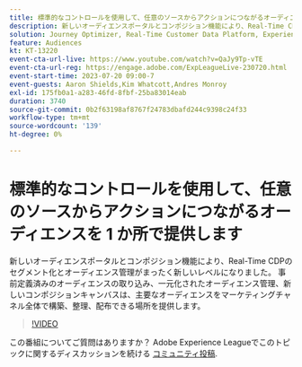 ```yaml
---
title: 標準的なコントロールを使用して、任意のソースからアクションにつながるオーディエンスを 1 か所で​提供します
description: 新しいオーディエンスポータルとコンポジション機能により、Real-Time CDPのセグメント化とオーディエンス管理がまったく新しいレベルになりました。 事前定義済みのオーディエンスの取り込み、一元化されたオーディエンス管理、新しいコンポジションキャンバスは、主要なオーディエンスをマーケティングチャネル全体で構築、整理、配布できる場所を提供します。
solution: Journey Optimizer, Real-Time Customer Data Platform, Experience Platform
feature: Audiences
kt: KT-13220
event-cta-url-live: https://www.youtube.com/watch?v=QaJy9Tp-vTE
event-cta-url-reg: https://engage.adobe.com/ExpLeagueLive-230720.html
event-start-time: 2023-07-20 09:00-7
event-guests: Aaron Shields,Kim Whatcott,Andres Monroy
exl-id: 175fb0a1-a283-46fd-8fbf-25ba83014eab
duration: 3740
source-git-commit: 0b2f63198af8767f24783dbafd244c9398c24f33
workflow-type: tm+mt
source-wordcount: '139'
ht-degree: 0%

---
```


# 標準的なコントロールを使用して、任意のソースからアクションにつながるオーディエンスを 1 か所で&#x200B;提供します

新しいオーディエンスポータルとコンポジション機能により、Real-Time CDPのセグメント化とオーディエンス管理がまったく新しいレベルになりました。 事前定義済みのオーディエンスの取り込み、一元化されたオーディエンス管理、新しいコンポジションキャンバスは、主要なオーディエンスをマーケティングチャネル全体で構築、整理、配布できる場所を提供します。

>[!VIDEO](https://video.tv.adobe.com/v/3421425/?quality=12&learn=on)

この番組についてご質問はありますか？ Adobe Experience Leagueでこのトピックに関するディスカッションを続ける [コミュニティ投稿](https://experienceleaguecommunities.adobe.com/t5/adobe-experience-platform/experience-league-live-post-session-discussion-actionable/m-p/607073#M366).

